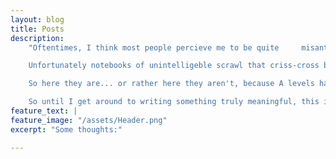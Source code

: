 ```yaml
---
layout: blog
title: Posts
description:    
    "Oftentimes, I think most people percieve me to be quite     misanthropic... and a bit crazy... so I'm surprised by how many people have asked me to write down my thoughts.

    Unfortunately notebooks of unintelligeble scrawl that criss-cross between languages, themes and constant paradigm shifts in my world view, won't do anyone any good, so my plan for this **website** (no, I refuse to call it a blog, Im not sharing recipies for cookies or anything like that!), is to elucidate what I actually think, which I'll be honest, I know I'm really bad at explaining *some*times... ok fine, *most* of the time...

    So here they are... or rather here they aren't, because A levels have guilt tripped me into doing revising some really riveting concepts - like quadrats. I just *love* quadrats... because who doesn't wake up with a burning desire to write a six marker on the biodiversity of grass in a field... 

    So until I get around to writing something truly meaningful, this is all I have to offer..."
feature_text: |
feature_image: "/assets/Header.png"
excerpt: "Some thoughts:"

---
```

